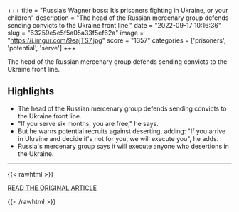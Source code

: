 +++
title = "Russia’s Wagner boss: It’s prisoners fighting in Ukraine, or your children"
description = "The head of the Russian mercenary group defends sending convicts to the Ukraine front line."
date = "2022-09-17 10:16:36"
slug = "63259e5e5f5a05a33f5ef62a"
image = "https://i.imgur.com/9eajTS7.jpg"
score = "1357"
categories = ['prisoners', 'potential', 'serve']
+++

The head of the Russian mercenary group defends sending convicts to the Ukraine front line.

## Highlights

- The head of the Russian mercenary group defends sending convicts to the Ukraine front line.
- "If you serve six months, you are free," he says.
- But he warns potential recruits against deserting, adding: "If you arrive in Ukraine and decide it's not for you, we will execute you", he adds.
- Russia's mercenary group says it will execute anyone who desertions in the Ukraine.

---

{{< rawhtml >}}
  <p class="article-category">
    <a target="_blank" href="https://www.bbc.com/news/world-europe-62922152">READ THE ORIGINAL ARTICLE</a>
  </p>
{{< /rawhtml >}}
